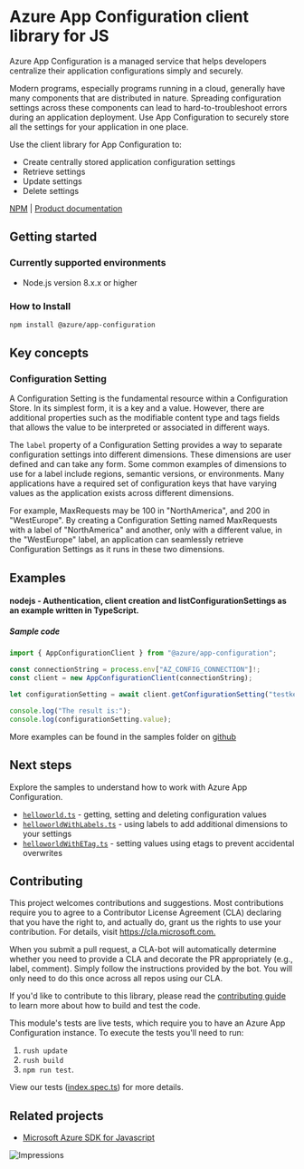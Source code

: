 # Azure App Configuration client library for JS

Azure App Configuration is a managed service that helps developers centralize their application configurations simply and securely.

Modern programs, especially programs running in a cloud, generally have many components that are distributed in nature. Spreading configuration settings across these components can lead to hard-to-troubleshoot errors during an application deployment. Use App Configuration to securely store all the settings for your application in one place.

Use the client library for App Configuration to:

* Create centrally stored application configuration settings
* Retrieve settings
* Update settings
* Delete settings

[NPM](https://www.npmjs.com/package/@azure/app-configuration) | [Product documentation](https://docs.microsoft.com/en-us/azure/azure-app-configuration/)

## Getting started

### Currently supported environments

- Node.js version 8.x.x or higher

### How to Install

```bash
npm install @azure/app-configuration
```

## Key concepts

### Configuration Setting

A Configuration Setting is the fundamental resource within a Configuration Store.
In its simplest form, it is a key and a value. However, there are additional properties such as 
the modifiable content type and tags fields that allows the value to be interpreted or associated 
in different ways.

The `label` property of a Configuration Setting provides a way to separate configuration settings 
into different dimensions. These dimensions are user defined and can take any form. Some common 
examples of dimensions to use for a label include regions, semantic versions, or environments. 
Many applications have a required set of configuration keys that have varying values as the 
application exists across different dimensions.

For example, MaxRequests may be 100 in "NorthAmerica", and 200 in "WestEurope". By creating a 
Configuration Setting named MaxRequests with a label of "NorthAmerica" and another, only with 
a different value, in the "WestEurope" label, an application can seamlessly retrieve 
Configuration Settings as it runs in these two dimensions.

## Examples

#### nodejs - Authentication, client creation and listConfigurationSettings as an example written in TypeScript.

##### Sample code

```typescript
import { AppConfigurationClient } from "@azure/app-configuration";

const connectionString = process.env["AZ_CONFIG_CONNECTION"]!;
const client = new AppConfigurationClient(connectionString);

let configurationSetting = await client.getConfigurationSetting("testkey");

console.log("The result is:");
console.log(configurationSetting.value);
```

More examples can be found in the samples folder on [github](https://github.com/Azure/azure-sdk-for-js/tree/master/sdk/appconfiguration/app-configuration/samples)

## Next steps

Explore the samples to understand how to work with Azure App Configuration.

* [`helloworld.ts`](https://github.com/Azure/azure-sdk-for-js/tree/master/sdk/appconfiguration/app-configuration/samples/helloworld.ts) - getting, setting and deleting configuration values 
* [`helloworldWithLabels.ts`](https://github.com/Azure/azure-sdk-for-js/tree/master/sdk/appconfiguration/app-configuration/samples/helloworldWithLabels.ts) - using labels to add additional dimensions to your settings
* [`helloworldWithETag.ts`](https://github.com/Azure/azure-sdk-for-js/tree/master/sdk/appconfiguration/app-configuration/samples/helloworldWithETag.ts) - setting values using etags to prevent accidental overwrites

## Contributing

This project welcomes contributions and suggestions. Most contributions require you to agree to a
Contributor License Agreement (CLA) declaring that you have the right to, and actually do, grant us
the rights to use your contribution. For details, visit <https://cla.microsoft.com.>

When you submit a pull request, a CLA-bot will automatically determine whether you need to provide
a CLA and decorate the PR appropriately (e.g., label, comment). Simply follow the instructions
provided by the bot. You will only need to do this once across all repos using our CLA.

If you'd like to contribute to this library, please read the [contributing guide](https://github.com/Azure/azure-sdk-for-js/blob/master/CONTRIBUTING.md) to learn more about how to build and test the code.

This module's tests are live tests, which require you to have an Azure App Configuration instance. To execute the tests 
you'll need to run:
1. `rush update`
2. `rush build`
3. `npm run test`.

View our tests ([index.spec.ts](https://github.com/Azure/azure-sdk-for-js/blob/master/sdk/appconfiguration/app-configuration/test/index.spec.ts)) for more details.

## Related projects

- [Microsoft Azure SDK for Javascript](https://github.com/Azure/azure-sdk-for-js)

![Impressions](https://azure-sdk-impressions.azurewebsites.net/api/impressions/azure-sdk-for-js/sdk/appconfiguration/app-config/README.png)
